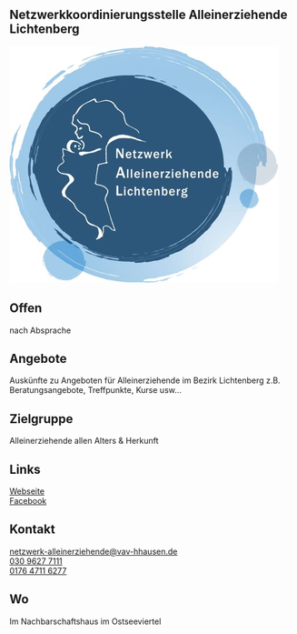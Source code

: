 ## Netzwerkkoordinierungsstelle Alleinerziehende Lichtenberg
<img id="topmedia" src="/Beratung/Beratung_Eltern/images/Logo_Netzwerk-Alleinerziehende.jpg" />

## Offen
nach Absprache

## Angebote
Auskünfte zu Angeboten für Alleinerziehende im Bezirk Lichtenberg z.B. Beratungsangebote, Treffpunkte, Kurse usw…

## Zielgruppe
Alleinerziehende allen Alters & Herkunft

## Links
<a class="external_link" target="blank" href="https://alleinerziehend-in-lichtenberg.de/">Webseite</a><br>
<a class="external_link" target="blank" href="https://www.facebook.com/NetzwerkAlleinerziehendeLichtenberg">Facebook</a>

## Kontakt
[netzwerk-alleinerziehende@vav-hhausen.de](netzwerk-alleinerziehende@vav-hhausen.de)<br>
<a href="tel:+493096277111">030 9627 7111</a><br>
<a href="mobil:+4917647116277">0176 4711 6277</a>

## Wo
<div id="gmap"></div>
Im Nachbarschaftshaus im Ostseeviertel 
<script>window.onload = showMap('Ribnitzer Str. 1b, 13051 Berlin', 0, 'gmap_mini')</script><br>



